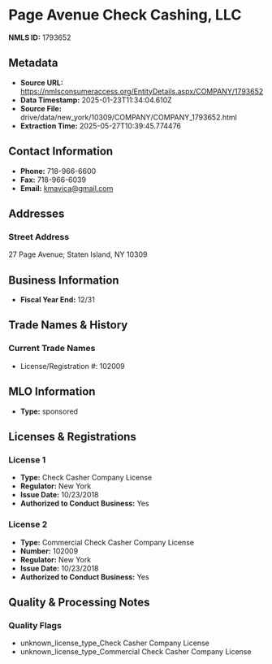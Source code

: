 # Page Avenue Check Cashing, LLC

**NMLS ID:** 1793652

## Metadata
- **Source URL:** https://nmlsconsumeraccess.org/EntityDetails.aspx/COMPANY/1793652
- **Data Timestamp:** 2025-01-23T11:34:04.610Z
- **Source File:** drive/data/new_york/10309/COMPANY/COMPANY_1793652.html
- **Extraction Time:** 2025-05-27T10:39:45.774476

## Contact Information
- **Phone:** 718-966-6600
- **Fax:** 718-966-6039
- **Email:** kmavica@gmail.com

## Addresses
### Street Address
27 Page Avenue; Staten Island, NY 10309

## Business Information
- **Fiscal Year End:** 12/31

## Trade Names & History
### Current Trade Names
- License/Registration #: 102009

## MLO Information
- **Type:** sponsored

## Licenses & Registrations

### License 1
- **Type:** Check Casher Company License
- **Regulator:** New York
- **Issue Date:** 10/23/2018
- **Authorized to Conduct Business:** Yes

### License 2
- **Type:** Commercial Check Casher Company License
- **Number:** 102009
- **Regulator:** New York
- **Issue Date:** 10/23/2018
- **Authorized to Conduct Business:** Yes

## Quality & Processing Notes
### Quality Flags
- unknown_license_type_Check Casher Company License
- unknown_license_type_Commercial Check Casher Company License
